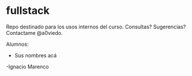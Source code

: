 fullstack
=========

Repo destinado para los usos internos del curso. Consultas? Sugerencias? Contactame @a0viedo.



Alumnos:
- Sus nombres acá


-Ignacio Marenco

